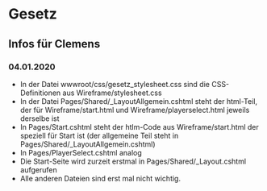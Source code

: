 # Gesetz

## Infos für Clemens

### 04.01.2020
* In der Datei wwwroot/css/gesetz_stylesheet.css sind die CSS-Definitionen aus Wireframe/stylesheet.css
* In der Datei Pages/Shared/_LayoutAllgemein.cshtml steht der html-Teil, der für Wireframe/start.html und Wireframe/playerselect.html jeweils derselbe ist
* In Pages/Start.cshtml steht der htlm-Code aus Wireframe/start.html der speziell für Start ist (der allgemeine Teil steht in Pages/Shared/_LayoutAllgemein.cshtml)
* In Pages/PlayerSelect.cshtml analog
* Die Start-Seite wird zurzeit erstmal in Pages/Shared/_Layout.cshtml aufgerufen
* Alle anderen Dateien sind erst mal nicht wichtig.

